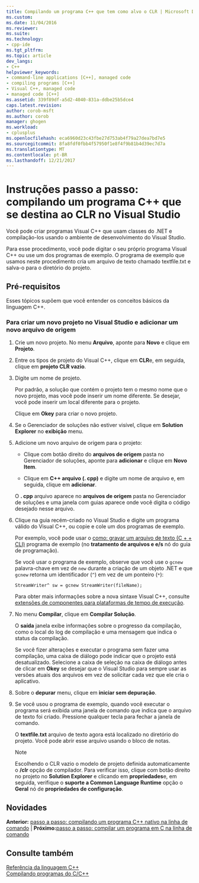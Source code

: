 ```yaml
---
title: Compilando um programa C++ que tem como alvo o CLR | Microsoft Docs
ms.custom: 
ms.date: 11/04/2016
ms.reviewer: 
ms.suite: 
ms.technology:
- cpp-ide
ms.tgt_pltfrm: 
ms.topic: article
dev_langs:
- C++
helpviewer_keywords:
- command-line applications [C++], managed code
- compiling programs [C++]
- Visual C++, managed code
- managed code [C++]
ms.assetid: 339f89df-a5d2-4040-831a-ddbe25b5dce4
caps.latest.revision: 
author: corob-msft
ms.author: corob
manager: ghogen
ms.workload:
- cplusplus
ms.openlocfilehash: eca6960d23c43fbe27d753ab4f79a27dea7bd7e5
ms.sourcegitcommit: 8fa8fdf0fbb4f57950f1e8f4f9b81b4d39ec7d7a
ms.translationtype: MT
ms.contentlocale: pt-BR
ms.lasthandoff: 12/21/2017
---
```

# <a name="walkthrough-compiling-a-c-program-that-targets-the-clr-in-visual-studio"></a>Instruções passo a passo: compilando um programa C++ que se destina ao CLR no Visual Studio
Você pode criar programas Visual C++ que usam classes do .NET e compilação-los usando o ambiente de desenvolvimento do Visual Studio.  
  
 Para esse procedimento, você pode digitar o seu próprio programa Visual C++ ou use um dos programas de exemplo. O programa de exemplo que usamos neste procedimento cria um arquivo de texto chamado textfile.txt e salva-o para o diretório do projeto.  
  
## <a name="prerequisites"></a>Pré-requisitos  
 Esses tópicos supõem que você entender os conceitos básicos da linguagem C++.  
  
### <a name="to-create-a-new-project-in-visual-studio-and-add-a-new-source-file"></a>Para criar um novo projeto no Visual Studio e adicionar um novo arquivo de origem  
  
1.  Crie um novo projeto. No menu **Arquivo**, aponte para **Novo** e clique em **Projeto**.  
  
2.  Entre os tipos de projeto do Visual C++, clique em **CLR**e, em seguida, clique em **projeto CLR vazio**.  
  
3.  Digite um nome de projeto.  
  
     Por padrão, a solução que contém o projeto tem o mesmo nome que o novo projeto, mas você pode inserir um nome diferente. Se desejar, você pode inserir um local diferente para o projeto.  
  
     Clique em **Okey** para criar o novo projeto.  
  
4.  Se o Gerenciador de soluções não estiver visível, clique em **Solution Explorer** no **exibição** menu.  
  
5.  Adicione um novo arquivo de origem para o projeto:  
  
    -   Clique com botão direito do **arquivos de origem** pasta no Gerenciador de soluções, aponte para **adicionar** e clique em **Novo Item**.  
  
    -   Clique em **C++ arquivo (. cpp)** e digite um nome de arquivo e, em seguida, clique em **adicionar**.  
  
     O **. cpp** arquivo aparece no **arquivos de origem** pasta no Gerenciador de soluções e uma janela com guias aparece onde você digita o código desejado nesse arquivo.  
  
6.  Clique na guia recém-criado no Visual Studio e digite um programa válido do Visual C++, ou copie e cole um dos programas de exemplo.  
  
     Por exemplo, você pode usar o [como: gravar um arquivo de texto (C + + CLI)](../dotnet/how-to-write-a-text-file-cpp-cli.md) programa de exemplo (no **tratamento de arquivos e e/s** nó do guia de programação).  
  
     Se você usar o programa de exemplo, observe que você use o `gcnew` palavra-chave em vez de `new` durante a criação de um objeto .NET e que `gcnew` retorna um identificador (`^`) em vez de um ponteiro (`*`):  
  
     `StreamWriter^ sw = gcnew StreamWriter(fileName);`  
  
     Para obter mais informações sobre a nova sintaxe Visual C++, consulte [extensões de componentes para plataformas de tempo de execução](../windows/component-extensions-for-runtime-platforms.md).  
  
7.  No menu **Compilar**, clique em **Compilar Solução**.  
  
     O **saída** janela exibe informações sobre o progresso da compilação, como o local do log de compilação e uma mensagem que indica o status da compilação.  
  
     Se você fizer alterações e executar o programa sem fazer uma compilação, uma caixa de diálogo pode indicar que o projeto está desatualizado. Selecione a caixa de seleção na caixa de diálogo antes de clicar em **Okey** se desejar que o Visual Studio para sempre usar as versões atuais dos arquivos em vez de solicitar cada vez que ele cria o aplicativo.  
  
8.  Sobre o **depurar** menu, clique em **iniciar sem depuração**.  
  
9. Se você usou o programa de exemplo, quando você executar o programa será exibida uma janela de comando que indica que o arquivo de texto foi criado. Pressione qualquer tecla para fechar a janela de comando.  
  
     O **textfile.txt** arquivo de texto agora está localizado no diretório do projeto. Você pode abrir esse arquivo usando o bloco de notas.  
  
    > [!NOTE]
    >  Escolhendo o CLR vazio o modelo de projeto definida automaticamente o **/clr** opção de compilador. Para verificar isso, clique com botão direito no projeto no **Solution Explorer** e clicando em **propriedades**e, em seguida, verifique o **suporte a Common Language Runtime** opção o  **Geral** nó de **propriedades de configuração**.  
  
## <a name="whats-next"></a>Novidades  
 **Anterior:** [passo a passo: compilando um programa C++ nativo na linha de comando](../build/walkthrough-compiling-a-native-cpp-program-on-the-command-line.md) &#124; **Próximo:**[passo a passo: compilar um programa em C na linha de comando](../build/walkthrough-compile-a-c-program-on-the-command-line.md)  
  
## <a name="see-also"></a>Consulte também  
 [Referência da linguagem C++](../cpp/cpp-language-reference.md)   
 [Compilando programas do C/C++](../build/building-c-cpp-programs.md)